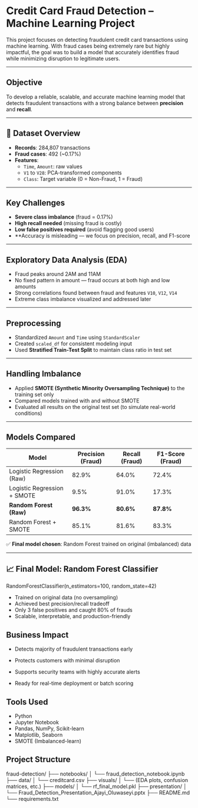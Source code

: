 #  Credit Card Fraud Detection – Machine Learning Project

This project focuses on detecting fraudulent credit card transactions using machine learning. With fraud cases being extremely rare but highly impactful, the goal was to build a model that accurately identifies fraud while minimizing disruption to legitimate users.

---

##  Objective

To develop a reliable, scalable, and accurate machine learning model that detects fraudulent transactions with a strong balance between **precision** and **recall**.

---

## 📂 Dataset Overview

- **Records**: 284,807 transactions
- **Fraud cases**: 492 (~0.17%)
- **Features**:
  - `Time`, `Amount`: raw values
  - `V1` to `V28`: PCA-transformed components
  - `Class`: Target variable (0 = Non-Fraud, 1 = Fraud)

---

##  Key Challenges

-  **Severe class imbalance** (fraud = 0.17%)
-  **High recall needed** (missing fraud is costly)
-  **Low false positives required** (avoid flagging good users)
-  **Accuracy is misleading — we focus on precision, recall, and F1-score

---

##  Exploratory Data Analysis (EDA)

-  Fraud peaks around 2AM and 11AM
-  No fixed pattern in amount — fraud occurs at both high and low amounts
-  Strong correlations found between fraud and features `V10`, `V12`, `V14`
-  Extreme class imbalance visualized and addressed later

---

##  Preprocessing

- Standardized `Amount` and `Time` using `StandardScaler`
- Created `scaled_df` for consistent modeling input
- Used **Stratified Train-Test Split** to maintain class ratio in test set

---

##  Handling Imbalance

- Applied **SMOTE (Synthetic Minority Oversampling Technique)** to the training set only
- Compared models trained with and without SMOTE
- Evaluated all results on the original test set (to simulate real-world conditions)

---

## Models Compared

| Model                       | Precision (Fraud) | Recall (Fraud) | F1-Score (Fraud) |
|-----------------------------|-------------------|----------------|------------------|
| Logistic Regression (Raw)   | 82.9%             | 64.0%          | 72.4%            |
| Logistic Regression + SMOTE | 9.5%              | 91.0%          | 17.3%            |
| **Random Forest (Raw)**     | **96.3%**         | **80.6%**      | **87.8%**        |
| Random Forest + SMOTE       | 85.1%             | 81.6%          | 83.3%            |

✅ **Final model chosen**: Random Forest trained on original (imbalanced) data

---

## 📈 Final Model: Random Forest Classifier


RandomForestClassifier(n_estimators=100, random_state=42)

- Trained on original data (no oversampling)
- Achieved best precision/recall tradeoff
- Only 3 false positives and caught 80% of frauds
- Scalable, interpretable, and production-friendly

## Business Impact

- Detects majority of fraudulent transactions early

- Protects customers with minimal disruption

- Supports security teams with highly accurate alerts

- Ready for real-time deployment or batch scoring


## Tools Used
- Python
- Jupyter Notebook
- Pandas, NumPy, Scikit-learn
- Matplotlib, Seaborn
- SMOTE (Imbalanced-learn)

## Project Structure
fraud-detection/
├── notebooks/
│   └── fraud_detection_notebook.ipynb
├── data/
│   └── creditcard.csv
├── visuals/
│   └── (EDA plots, confusion matrices, etc.)
├── models/
│   └── rf_final_model.pkl
├── presentation/
│   └── Fraud_Detection_Presentation_Ajayi_Oluwaseyi.pptx
├── README.md
└── requirements.txt
